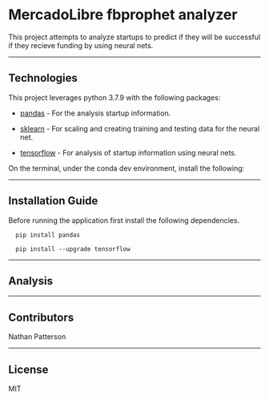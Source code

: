 # MercadoLibre fbprophet analyzer

This project attempts to analyze startups to predict if they will be successful if they recieve funding by using neural nets.

---

## Technologies

This project leverages python 3.7.9 with the following packages:

* [pandas](https://pandas.pydata.org/docs/) - For the analysis startup information.

* [sklearn](https://scikit-learn.org/stable/) - For scaling and creating training and testing data for the neural net.

* [tensorflow](https://www.tensorflow.org/) - For analysis of startup information using neural nets.


On the terminal, under the conda dev environment, install the following:

---

## Installation Guide

Before running the application first install the following dependencies.

```
  pip install pandas

  pip install --upgrade tensorflow

```

---

## Analysis

---

## Contributors 

Nathan Patterson

---

## License

MIT
